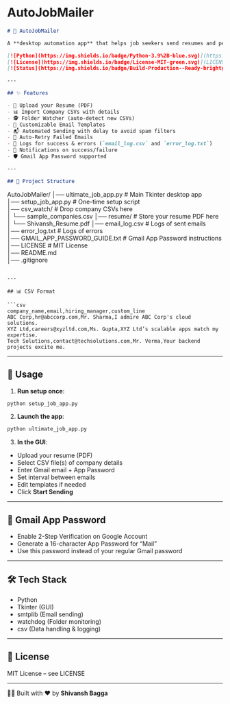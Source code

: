 # AutoJobMailer
```markdown
# 🚀 AutoJobMailer

A **desktop automation app** that helps job seekers send resumes and personalized intro emails to multiple companies with just a few clicks.

[![Python](https://img.shields.io/badge/Python-3.9%2B-blue.svg)](https://www.python.org/) 
[![License](https://img.shields.io/badge/License-MIT-green.svg)](LICENSE)
[![Status](https://img.shields.io/badge/Build-Production--Ready-brightgreen.svg)]()

---

## ✨ Features

- 📄 Upload your Resume (PDF)  
- 📊 Import Company CSVs with details  
- 🕵️ Folder Watcher (auto-detect new CSVs)  
- 📝 Customizable Email Templates  
- 📬 Automated Sending with delay to avoid spam filters  
- 🔁 Auto-Retry Failed Emails  
- 📂 Logs for success & errors (`email_log.csv` and `error_log.txt`)  
- 🔔 Notifications on success/failure  
- 🛡️ Gmail App Password supported  

---

## 📂 Project Structure

```

AutoJobMailer/
│── ultimate\_job\_app.py          # Main Tkinter desktop app<br>
│── setup\_job\_app.py             # One-time setup script<br>
│── csv\_watch/                   # Drop company CSVs here<br>
│   └── sample\_companies.csv
│── resume/                      # Store your resume PDF here<br>
│   └── Shivansh\_Resume.pdf
│── email\_log.csv                # Logs of sent emails<br>
│── error\_log.txt                # Logs of errors<br>
│── GMAIL\_APP\_PASSWORD\_GUIDE.txt # Gmail App Password instructions<br>
│── LICENSE                      # MIT License<br>
│── README.md<br>
│── .gitignore

````

---

## 📊 CSV Format

```csv
company_name,email,hiring_manager,custom_line
ABC Corp,hr@abccorp.com,Mr. Sharma,I admire ABC Corp's cloud solutions.
XYZ Ltd,careers@xyzltd.com,Ms. Gupta,XYZ Ltd’s scalable apps match my expertise.
Tech Solutions,contact@techsolutions.com,Mr. Verma,Your backend projects excite me.
````

---

## 🚀 Usage

1. **Run setup once**:

```bash
python setup_job_app.py
```

2. **Launch the app**:

```bash
python ultimate_job_app.py
```

3. **In the GUI**:

* Upload your resume (PDF)
* Select CSV file(s) of company details
* Enter Gmail email + App Password
* Set interval between emails
* Edit templates if needed
* Click **Start Sending**

---

## 🔑 Gmail App Password

* Enable 2-Step Verification on Google Account
* Generate a 16-character App Password for “Mail”
* Use this password instead of your regular Gmail password

---

## 🛠️ Tech Stack

* Python
* Tkinter (GUI)
* smtplib (Email sending)
* watchdog (Folder monitoring)
* csv (Data handling & logging)

---

## 📜 License

MIT License – see LICENSE

---

👨‍💻 Built with ❤️ by **Shivansh Bagga**
